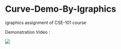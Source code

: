 # Curve-Demo-By-Igraphics
igraphics assignment of CSE-101 course

Demonstration Video :

[![](https://img.youtube.com/vi/QYiZk8A7MJE/0.jpg)](https://www.youtube.com/watch?v=QYiZk8A7MJE)

